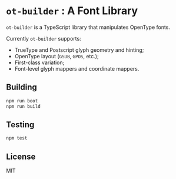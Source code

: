 # `ot-builder` : A Font Library

`ot-builder` is a TypeScript library that manipulates OpenType fonts.

Currently `ot-builder` supports:

- TrueType and Postscript glyph geometry and hinting;
- OpenType layout (`GSUB`, `GPOS`, etc.);
- First-class variation;
- Font-level glyph mappers and coordinate mappers.

## Building

```bash
npm run boot
npm run build
```

## Testing

```bash
npm test
```

## License

MIT